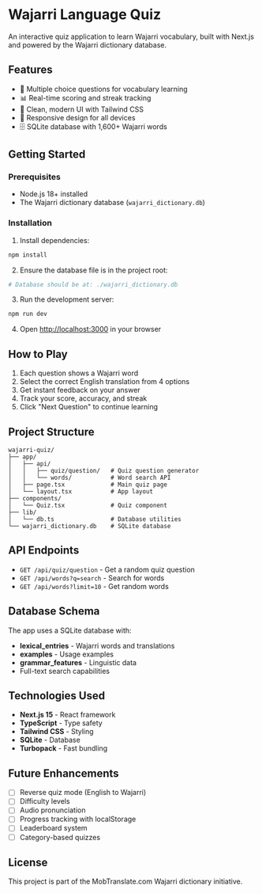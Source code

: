 # Wajarri Language Quiz

An interactive quiz application to learn Wajarri vocabulary, built with Next.js and powered by the Wajarri dictionary database.

## Features

- 🎯 Multiple choice questions for vocabulary learning
- 📊 Real-time scoring and streak tracking
- 🎨 Clean, modern UI with Tailwind CSS
- 📱 Responsive design for all devices
- 🗄️ SQLite database with 1,600+ Wajarri words

## Getting Started

### Prerequisites
- Node.js 18+ installed
- The Wajarri dictionary database (`wajarri_dictionary.db`)

### Installation

1. Install dependencies:
```bash
npm install
```

2. Ensure the database file is in the project root:
```bash
# Database should be at: ./wajarri_dictionary.db
```

3. Run the development server:
```bash
npm run dev
```

4. Open [http://localhost:3000](http://localhost:3000) in your browser

## How to Play

1. Each question shows a Wajarri word
2. Select the correct English translation from 4 options
3. Get instant feedback on your answer
4. Track your score, accuracy, and streak
5. Click "Next Question" to continue learning

## Project Structure

```
wajarri-quiz/
├── app/
│   ├── api/
│   │   ├── quiz/question/   # Quiz question generator
│   │   └── words/           # Word search API
│   ├── page.tsx             # Main quiz page
│   └── layout.tsx           # App layout
├── components/
│   └── Quiz.tsx             # Quiz component
├── lib/
│   └── db.ts                # Database utilities
└── wajarri_dictionary.db    # SQLite database
```

## API Endpoints

- `GET /api/quiz/question` - Get a random quiz question
- `GET /api/words?q=search` - Search for words
- `GET /api/words?limit=10` - Get random words

## Database Schema

The app uses a SQLite database with:
- **lexical_entries** - Wajarri words and translations
- **examples** - Usage examples
- **grammar_features** - Linguistic data
- Full-text search capabilities

## Technologies Used

- **Next.js 15** - React framework
- **TypeScript** - Type safety
- **Tailwind CSS** - Styling
- **SQLite** - Database
- **Turbopack** - Fast bundling

## Future Enhancements

- [ ] Reverse quiz mode (English to Wajarri)
- [ ] Difficulty levels
- [ ] Audio pronunciation
- [ ] Progress tracking with localStorage
- [ ] Leaderboard system
- [ ] Category-based quizzes

## License

This project is part of the MobTranslate.com Wajarri dictionary initiative.